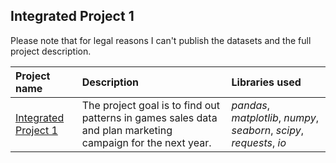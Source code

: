 ## Integrated Project 1 

Please note that for legal reasons I can't publish the datasets and the full project description. 

| Project name | Description | Libraries used | 
| :---------------------- | :---------------------- | :---------------------- |
| [Integrated Project 1](https://github.com/vadim-fridman/portfolio-yandex-practicum/tree/master/04_Integrated_Project__Game_Sales) | The project goal is to find out patterns in games sales data and plan marketing campaign for the next year. | *pandas*, *matplotlib*, *numpy*, *seaborn*, *scipy*, *requests*, *io*
